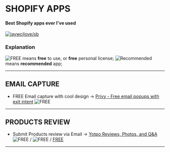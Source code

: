 # SHOPIFY APPS
#### Best Shopify apps ever I've used

[![jaywcjlove/sb](https://jaywcjlove.github.io/sb/ico/awesome.svg)](https://github.com/jaywcjlove/awesome-mac)

### Explanation

![FREE](https://camo.githubusercontent.com/5b5710d91294db78c7e32ffa884d6c45ab15c471/68747470733a2f2f6a617977636a6c6f76652e6769746875622e696f2f73622f69636f2f6d696e2d667265652e737667)  means **free** to use, or **free** personal license;
![Recommended](https://camo.githubusercontent.com/89770188a24dd415991ffa93eca8c9bd5e9b2147/68747470733a2f2f6a617977636a6c6f76652e6769746875622e696f2f73622f69636f2f6d696e2d7475696a69616e2e737667)  means **recommended** app;  

---

## EMAIL CAPTURE
* FREE Email capture with cool design -> [Privy - Free email popups with exit intent](https://apps.shopify.com/privy) ![FREE](https://camo.githubusercontent.com/5b5710d91294db78c7e32ffa884d6c45ab15c471/68747470733a2f2f6a617977636a6c6f76652e6769746875622e696f2f73622f69636f2f6d696e2d667265652e737667) 

---

## PRODUCTS REVIEW
* Submit Products review via Email -> [Yotpo Reviews, Photos, and Q&A](https://apps.shopify.com/yotpo-social-reviews) ![FREE]([1]) /  ![FREE][1] / [FREE][1]

---

[1]: https://camo.githubusercontent.com/5b5710d91294db78c7e32ffa884d6c45ab15c471/68747470733a2f2f6a617977636a6c6f76652e6769746875622e696f2f73622f69636f2f6d696e2d667265652e737667
[2]: [https://camo.githubusercontent.com/89770188a24dd415991ffa93eca8c9bd5e9b2147/68747470733a2f2f6a617977636a6c6f76652e6769746875622e696f2f73622f69636f2f6d696e2d7475696a69616e2e737667]

